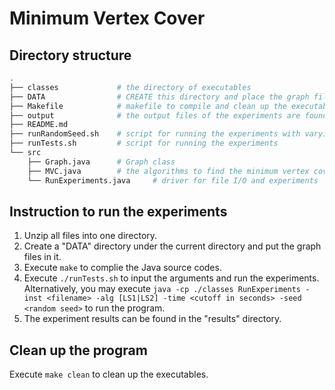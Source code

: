 # Minimum Vertex Cover

## Directory structure 
```bash
.
├── classes             # the directory of executables 
├── DATA                # CREATE this directory and place the graph files to be used
├── Makefile            # makefile to compile and clean up the executable
├── output              # the output files of the experiments are found HERE
├── README.md
├── runRandomSeed.sh    # script for running the experiments with varying random seed
├── runTests.sh         # script for running the experiments 
└── src
    ├── Graph.java      # Graph class
    ├── MVC.java        # the algorithms to find the minimum vertex cover
    └── RunExperiments.java     # driver for file I/O and experiments
```


## Instruction to run the experiments
1. Unzip all files into one directory. 
2. Create a "DATA" directory under the current directory and put the graph files in it.
3. Execute `make` to complie the Java source codes.
4. Execute `./runTests.sh` to input the arguments and run the experiments. Alternatively, you may execute `java -cp ./classes RunExperiments -inst <filename> -alg [LS1|LS2] -time <cutoff in seconds> -seed <random seed>` to run the program.
5. The experiment results can be found in the "results" directory. 

## Clean up the program
Execute `make clean` to clean up the executables.
